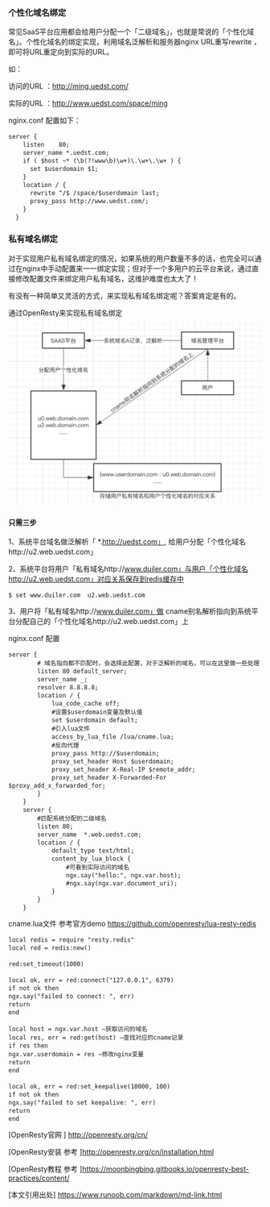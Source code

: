 
### 个性化域名绑定

常见SaaS平台应用都会给用户分配一个「二级域名」，也就是常说的「个性化域名」。个性化域名的绑定实现，利用域名泛解析和服务器nginx URL重写rewrite ，即可将URL重定向到实际的URL。

如：

访问的URL ：http://ming.uedst.com/

实际的URL ：http://www.uedst.com/space/ming


nginx.conf 配置如下：
```
server {
    listen    80;
    server_name *.uedst.com;
    if ( $host ~* (\b(?!www\b)\w+)\.\w+\.\w+ ) {
      set $userdomain $1;
    }
    location / {
      rewrite ^/$ /space/$userdomain last;
      proxy_pass http://www.uedst.com/;
    }
  }
  ```
  
### 私有域名绑定
对于实现用户私有域名绑定的情况，如果系统的用户数量不多的话，也完全可以通过在nginx中手动配置来一一绑定实现；但对于一个多用户的云平台来说，通过直接修改配置文件来绑定用户私有域名，这维护难度也太大了！

有没有一种简单又灵活的方式，来实现私有域名绑定呢？答案肯定是有的。

通过OpenResty来实现私有域名绑定
![实现私有域名绑定](https://raw.githubusercontent.com/hamdon/knowledge/master/image/2.jpg)



#### 只需三步
1、系统平台域名做泛解析「 *.http://uedst.com」, 给用户分配「个性化域名http://u2.web.uedst.com」

2、系统平台将用户「私有域名http://www.duiler.com」与用户「个性化域名http://u2.web.uedst.com」对应关系保存到redis缓存中
```
$ set www.duiler.com  u2.web.uedst.com
```
3、用户将「私有域名http://www.duiler.com」做 cname别名解析指向到系统平台分配自己的「个性化域名http://u2.web.uedst.com」上

nginx.conf 配置
```
server {
        # 域名指向都不匹配时，会选择此配置，对于泛解析的域名，可以在这里做一些处理
        listen 80 default_server;
        server_name _;
        resolver 8.8.8.8;
        location / {            
            lua_code_cache off;
            #设置$userdomain变量及默认值
            set $userdomain default;
            #引入lua文件
            access_by_lua_file /lua/cname.lua;
            #反向代理
            proxy_pass http://$userdomain;
            proxy_set_header Host $userdomain;
            proxy_set_header X-Real-IP $remote_addr;
            proxy_set_header X-Forwarded-For $proxy_add_x_forwarded_for;
        }
    }
    server {
        #匹配系统分配的二级域名
        listen 80;
        server_name  *.web.uedst.com;
        location / {
            default_type text/html;
            content_by_lua_block {
                #可看到实际访问的域名
                ngx.say("hello:", ngx.var.host);
                #ngx.say(ngx.var.document_uri);
            }
        }
    }
```
cname.lua文件
参考官方demo https://github.com/openresty/lua-resty-redis
```
local redis = require "resty.redis"
local red = redis:new()

red:set_timeout(1000)

local ok, err = red:connect("127.0.0.1", 6379)
if not ok then
ngx.say("failed to connect: ", err)
return
end

local host = ngx.var.host —获取访问的域名
local res, err = red:get(host) —查找对应的cname记录
if res then
ngx.var.userdomain = res —修改nginx变量
return
end

local ok, err = red:set_keepalive(10000, 100)
if not ok then
ngx.say("failed to set keepalive: ", err)
return
end
```

[OpenResty官网 ] http://openresty.org/cn/



[OpenResty安装 参考 ]http://openresty.org/cn/installation.html


[OpenResty教程 参考 ]https://moonbingbing.gitbooks.io/openresty-best-practices/content/


[本文引用出处] https://www.runoob.com/markdown/md-link.html





